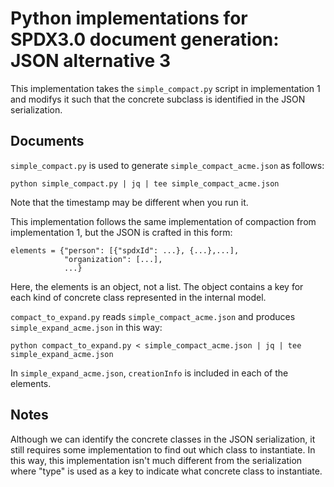 # Python implementations for SPDX3.0 document generation: JSON alternative 3

This implementation takes the `simple_compact.py` script in implementation 1 and modifys it such that the concrete subclass is identified in the JSON serialization.

## Documents

`simple_compact.py` is used to generate `simple_compact_acme.json` as follows:
```
python simple_compact.py | jq | tee simple_compact_acme.json
```
Note that the timestamp may be different when you run it.

This implementation follows the same implementation of compaction from implementation 1, but the JSON is crafted in this form:

```
elements = {"person": [{"spdxId": ...}, {...},...],
            "organization": [...],
            ...}
```
Here, the elements is an object, not a list. The object contains a key for each kind of concrete class represented in the internal model. 

`compact_to_expand.py` reads `simple_compact_acme.json` and produces `simple_expand_acme.json` in this way:

```
python compact_to_expand.py < simple_compact_acme.json | jq | tee simple_expand_acme.json
```

In `simple_expand_acme.json`, `creationInfo` is included in each of the elements.

## Notes

Although we can identify the concrete classes in the JSON serialization, it still requires some implementation to find out which class to instantiate. In this way, this implementation isn't much different from the serialization where "type" is used as a key to indicate what concrete class to instantiate.
